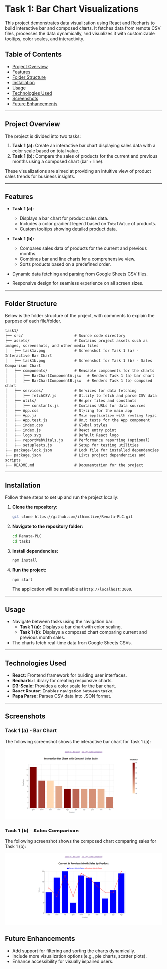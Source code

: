 # Task 1: Bar Chart Visualizations

This project demonstrates data visualization using React and Recharts to build interactive bar and composed charts. It fetches data from remote CSV files, processes the data dynamically, and visualizes it with customizable tooltips, color scales, and interactivity.

## Table of Contents
- [Project Overview](#project-overview)
- [Features](#features)
- [Folder Structure](#folder-structure)
- [Installation](#installation)
- [Usage](#usage)
- [Technologies Used](#technologies-used)
- [Screenshots](#screenshots)
- [Future Enhancements](#future-enhancements)

---

## Project Overview

The project is divided into two tasks:

1. **Task 1 (a):** Create an interactive bar chart displaying sales data with a color scale based on total value.
2. **Task 1 (b):** Compare the sales of products for the current and previous months using a composed chart (bar + line).

These visualizations are aimed at providing an intuitive view of product sales trends for business insights.

---

## Features

- **Task 1 (a):**
  - Displays a bar chart for product sales data.
  - Includes a color gradient legend based on `TotalValue` of products.
  - Custom tooltips showing detailed product data.

- **Task 1 (b):**
  - Compares sales data of products for the current and previous months.
  - Combines bar and line charts for a comprehensive view.
  - Sorts products based on a predefined order.

- Dynamic data fetching and parsing from Google Sheets CSV files.
- Responsive design for seamless experience on all screen sizes.

---

## Folder Structure

Below is the folder structure of the project, with comments to explain the purpose of each file/folder.

```
task1/
├── src/                       # Source code directory
├── assets/                    # Contains project assets such as images, screenshots, and other media files
│   ├── task1a.png             # Screenshot for Task 1 (a) - Interactive Bar Chart
│   ├── task1b.png             # Screenshot for Task 1 (b) - Sales Comparison Chart
│   ├── components/            # Reusable components for the charts
│   │   ├── BarChartComponentA.jsx   # Renders Task 1 (a) bar chart
│   │   ├── BarChartComponentB.jsx   # Renders Task 1 (b) composed chart
│   ├── services/              # Services for data fetching
│   │   ├── fetchCSV.js        # Utility to fetch and parse CSV data
│   ├── utils/                 # Helper files and constants
│   │   ├── constants.js       # Contains URLs for data sources
│   ├── App.css                # Styling for the main app
│   ├── App.js                 # Main application with routing logic
│   ├── App.test.js            # Unit tests for the App component
│   ├── index.css              # Global styles
│   ├── index.js               # React entry point
│   ├── logo.svg               # Default React logo
│   ├── reportWebVitals.js     # Performance reporting (optional)
│   ├── setupTests.js          # Setup for testing utilities
├── package-lock.json          # Lock file for installed dependencies
├── package.json               # Lists project dependencies and scripts
├── README.md                  # Documentation for the project
```

---

## Installation

Follow these steps to set up and run the project locally:

1. **Clone the repository:**
   ```bash
   git clone https://github.com/ilhamclive/Renata-PLC.git
   ```

2. **Navigate to the repository folder:**
   ```bash
   cd Renata-PLC
   cd task1
   ```

3. **Install dependencies:**
   ```bash
   npm install
   ```

4. **Run the project:**
   ```bash
   npm start
   ```

   The application will be available at `http://localhost:3000`.

---

## Usage

- Navigate between tasks using the navigation bar:
  - **Task 1 (a):** Displays a bar chart with color scaling.
  - **Task 1 (b):** Displays a composed chart comparing current and previous month sales.
- The charts fetch real-time data from Google Sheets CSVs.

---

## Technologies Used

- **React:** Frontend framework for building user interfaces.
- **Recharts:** Library for creating responsive charts.
- **D3-Scale:** Provides a color scale for the bar chart.
- **React Router:** Enables navigation between tasks.
- **Papa Parse:** Parses CSV data into JSON format.

---

## Screenshots

### Task 1 (a) - Bar Chart
The following screenshot shows the interactive bar chart for Task 1 (a):

![Task 1 (a) Bar Chart Screenshot](./assets/task1a.png)

### Task 1 (b) - Sales Comparison
The following screenshot shows the composed chart comparing sales for Task 1 (b):

![Task 1 (b) Sales Comparison Screenshot](./assets/task1b.png)


## Future Enhancements

- Add support for filtering and sorting the charts dynamically.
- Include more visualization options (e.g., pie charts, scatter plots).
- Enhance accessibility for visually impaired users.
